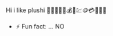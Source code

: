 Hi i like plushi
🤨💸💵🤑🫰💰💴💹🪙💳💸💷💶

- ⚡ Fun fact: ... NO

<!---
rogeliocarty/rogeliocarty is a ✨ special ✨ repository because its `README.md` (this file) appears on your GitHub profile.
You can click the Preview link to take a look at your changes.
--->
